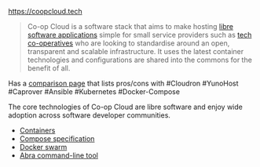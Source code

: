https://coopcloud.tech

> Co-op Cloud is a software stack that aims to make hosting [libre software applications](https://www.gnu.org/philosophy/free-sw.html) simple for small service providers such as [tech co-operatives](https://www.coops.tech/manifesto) who are looking to standardise around an open, transparent and scalable infrastructure. It uses the latest container technologies and configurations are shared into the commons for the benefit of all.

Has a [comparison page](https://docs.coopcloud.tech/intro/faq/#what-about-alternative) that lists pros/cons with #Cloudron #YunoHost #Caprover #Ansible #Kubernetes #Docker-Compose 

The core technologies of Co-op Cloud are libre software and enjoy wide adoption across software developer communities.

-   [Containers](https://docs.coopcloud.tech/intro/faq/#why-containers)
-   [Compose specification](https://docs.coopcloud.tech/intro/faq/#why-docker-compose)
-   [Docker swarm](https://docs.coopcloud.tech/intro/faq/#why-docker-swarm)
-   [Abra command-line tool](https://git.autonomic.zone/coop-cloud/abra)

